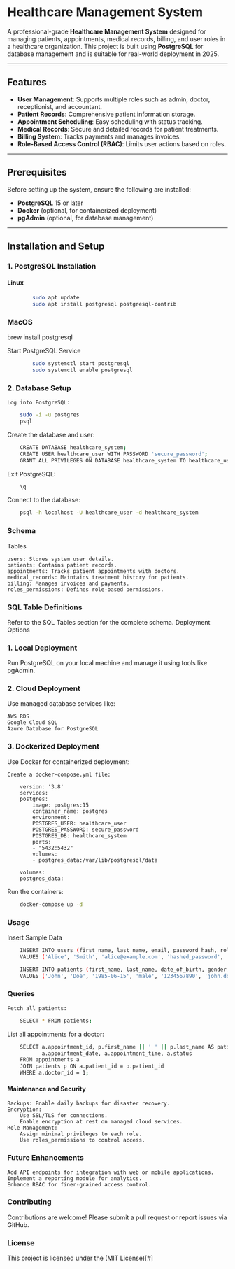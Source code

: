 # Healthcare Management System

A professional-grade **Healthcare Management System** designed for managing patients, appointments, medical records, billing, and user roles in a healthcare organization. This project is built using **PostgreSQL** for database management and is suitable for real-world deployment in 2025.

---

## Features

- **User Management**: Supports multiple roles such as admin, doctor, receptionist, and accountant.
- **Patient Records**: Comprehensive patient information storage.
- **Appointment Scheduling**: Easy scheduling with status tracking.
- **Medical Records**: Secure and detailed records for patient treatments.
- **Billing System**: Tracks payments and manages invoices.
- **Role-Based Access Control (RBAC)**: Limits user actions based on roles.

---

## Prerequisites

Before setting up the system, ensure the following are installed:

- **PostgreSQL** 15 or later
- **Docker** (optional, for containerized deployment)
- **pgAdmin** (optional, for database management)

---

## Installation and Setup

### **1. PostgreSQL Installation**

#### Linux
```bash
        sudo apt update
        sudo apt install postgresql postgresql-contrib
```

### MacOS

brew install postgresql

Start PostgreSQL Service
```bash 
        sudo systemctl start postgresql
        sudo systemctl enable postgresql
````
### 2. Database Setup

    Log into PostgreSQL:
```bash
    sudo -i -u postgres
    psql
```
Create the database and user:
```bash
    CREATE DATABASE healthcare_system;
    CREATE USER healthcare_user WITH PASSWORD 'secure_password';
    GRANT ALL PRIVILEGES ON DATABASE healthcare_system TO healthcare_user;
```
Exit PostgreSQL:
```bash
    \q
```
Connect to the database:
```bash
    psql -h localhost -U healthcare_user -d healthcare_system
```

### Schema
Tables

    users: Stores system user details.
    patients: Contains patient records.
    appointments: Tracks patient appointments with doctors.
    medical_records: Maintains treatment history for patients.
    billing: Manages invoices and payments.
    roles_permissions: Defines role-based permissions.

### SQL Table Definitions

Refer to the SQL Tables section for the complete schema.
Deployment Options

### 1. Local Deployment

Run PostgreSQL on your local machine and manage it using tools like pgAdmin.

### 2. Cloud Deployment

Use managed database services like:

    AWS RDS
    Google Cloud SQL
    Azure Database for PostgreSQL

### 3. Dockerized Deployment

Use Docker for containerized deployment:

    Create a docker-compose.yml file:

        version: '3.8'
        services:
        postgres:
            image: postgres:15
            container_name: postgres
            environment:
            POSTGRES_USER: healthcare_user
            POSTGRES_PASSWORD: secure_password
            POSTGRES_DB: healthcare_system
            ports:
            - "5432:5432"
            volumes:
            - postgres_data:/var/lib/postgresql/data

        volumes:
        postgres_data:

Run the containers:
```bash
    docker-compose up -d
```
### Usage
Insert Sample Data
```bash
    INSERT INTO users (first_name, last_name, email, password_hash, role) 
    VALUES ('Alice', 'Smith', 'alice@example.com', 'hashed_password', 'doctor');

    INSERT INTO patients (first_name, last_name, date_of_birth, gender, phone_number, email, address) 
    VALUES ('John', 'Doe', '1985-06-15', 'male', '1234567890', 'john.doe@example.com', '123 Main St');
```
### Queries

    Fetch all patients:
```bash
    SELECT * FROM patients;
```
List all appointments for a doctor:
```bash
    SELECT a.appointment_id, p.first_name || ' ' || p.last_name AS patient_name, 
           a.appointment_date, a.appointment_time, a.status
    FROM appointments a
    JOIN patients p ON a.patient_id = p.patient_id
    WHERE a.doctor_id = 1;
```
#### Maintenance and Security

    Backups: Enable daily backups for disaster recovery.
    Encryption:
        Use SSL/TLS for connections.
        Enable encryption at rest on managed cloud services.
    Role Management:
        Assign minimal privileges to each role.
        Use roles_permissions to control access.

### Future Enhancements

    Add API endpoints for integration with web or mobile applications.
    Implement a reporting module for analytics.
    Enhance RBAC for finer-grained access control.

### Contributing

Contributions are welcome! Please submit a pull request or report issues via GitHub.

### License
This project is licensed under the (MIT License)[#]